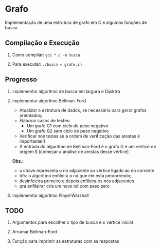 # Grafo

Implementação de uma estrutura de grafo em C e algumas funções de busca.

## Compilação e Execução

1. Como compilar:
```gcc *.c -o busca```

2. Para executar:
```./busca < grafo.in```

## Progresso

1. Implementar algoritmo de busca em largura e Dijsktra

2. Implementar algoritmo Bellman-Ford 
    - Atualizar a estrutura de dados, se necessário para gerar grafos orientados;
    - Elaborar casos de testes:
      * Um grafo G1 com ciclo de peso negativo
      * Um grafo G2 sem ciclo de peso negativo
    - Verificar nos testes se a ordem de verificação das arestas é importante!!!
    - A entrada do algoritmo de Bellman-Ford é o grafo G e um vertice de origem S (começar a análise de arestas desse vértice)

	**Obs.:**
	- a chave representa o nó adjacente ao vértice ligado ao nó corrente
    - bfs: o algoritmo enfileira o nó que ele está percorrendo;
	- desinfeleira primeiro e depois enfileira os nós adjacentes
	- pra enfileirar cria um novo nó com peso zero

3. Implementar algoritmo Floyd-Warshall

## TODO

1. Argumentos para escolher o tipo de busca e o vértice inicial

2. Arrumar Bellman-Ford

3. Função para imprimir as estruturas com as respostas
